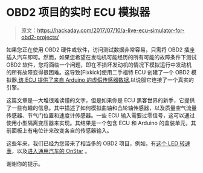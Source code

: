 # OBD2 项目的实时 ECU 模拟器

> 原文：<https://hackaday.com/2017/07/10/a-live-ecu-simulator-for-obd2-projects/>

如果您正在使用 OBD2 硬件或软件，访问测试数据非常容易，只需将 OBD2 插座插入汽车即可。然而，如果您希望在发动机可能经历的所有可能的故障条件下测试 OBD2 软件，您将面临一个问题，即在不损坏发动机的情况下模拟运行中发动机的所有故障变得很困难。这导致[Fixkick]使用二手福特 ECU 创建了一个 OBD2 模拟器[,该 ECU 提供了来自 Arduino 的虚假传感器数据](http://www.fixkick.com/ELM327/taurus-sim/hacked.html),以说服它连接了一个真实的引擎。

这篇文章是一大堆很难读懂的文字，但是如果你是 ECU 黑客世界的新手，它提供了一些有趣的信息。其中描述了如何模拟曲轴和凸轮轴传感器，以及质量空气流量传感器、节气门位置和速度计传感器。一些 ECU 输入需要过零信号，这可以通过使用小型隔离变压器来实现。其结果是一个包含 ECU 和 Arduino 的盒装单元，其前面板上有电位计来改变各自的传感器输入。

这些年来，我们已经为您带来了相当多的 OBD2 项目，例如，有[这个 LED 转速表](http://www.fixkick.com/ELM327/taurus-sim/hacked.html)，以及[进入通用汽车的 OnStar](http://hackaday.com/2010/03/16/follow-up-hacking-onstar/) 。

谢谢你的提示。
